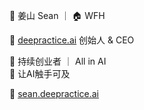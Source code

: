 👋 姜山 Sean ｜ 🏠 WFH

🚀 [deepractice.ai](https://deepractice.ai) 创始人 & CEO

💼 持续创业者 ｜ All in AI  
🌟 让AI触手可及

🔗 [sean.deepractice.ai](https://sean.deepractice.ai)